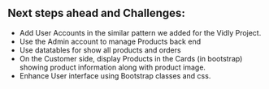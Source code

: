 ## Next steps ahead and Challenges:
- Add User Accounts in the similar pattern we added for the Vidly Project. 
- Use the Admin account to manage Products back end
- Use datatables for show all products and orders
- On the Customer side, display Products in the Cards (in bootstrap) showing product information along with product image.
- Enhance User interface using Bootstrap classes and css.